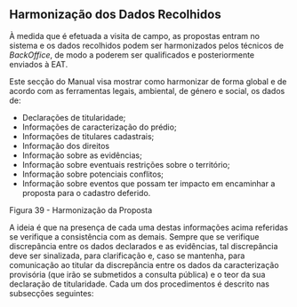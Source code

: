 ## Harmonização dos Dados Recolhidos

À medida que é efetuada a visita de campo, as propostas entram no sistema e os dados recolhidos podem ser harmonizados pelos técnicos de _BackOffice_, de modo a poderem ser qualificados e posteriormente enviados à EAT.

Este secção do Manual visa mostrar como harmonizar de forma global e de acordo com as ferramentas legais, ambiental, de género e social, os dados de:

* Declarações de titularidade;
* Informações de caracterização do prédio;
* Informações de titulares cadastrais;
* Informação dos direitos
* Informação sobre as evidências;
* Informação sobre eventuais restrições sobre o território;
* Informação sobre potenciais conflitos;
* Informação sobre eventos que possam ter impacto em encaminhar a proposta para o cadastro deferido.

Figura 39 - Harmonização da Proposta

A ideia é que na presença de cada uma destas informações acima referidas se verifique a consistência com as demais. Sempre que se verifique discrepância entre os dados declarados e as evidências, tal discrepância deve ser sinalizada, para clarificação e, caso se mantenha, para comunicação ao titular da discrepância entre os dados da caracterização provisória \(que irão se submetidos a consulta pública\) e o teor da sua declaração de titularidade. Cada um dos procedimentos é descrito nas subsecções seguintes:

